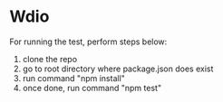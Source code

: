 # Wdio

For running the test, perform steps below:

1. clone the repo
2. go to root directory where package.json does exist
3. run command "npm install"
4. once done, run command "npm test"
